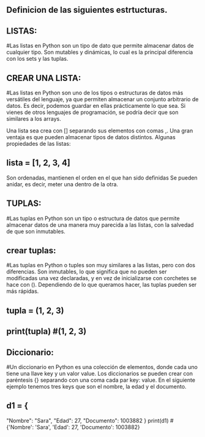 
## Definicion de las siguientes estrtucturas.

## LISTAS:

#Las listas en Python son un tipo de dato que permite almacenar datos de cualquier tipo. Son mutables y dinámicas, lo cual es la principal diferencia con los sets y las tuplas.

## CREAR UNA LISTA:

#Las listas en Python son uno de los tipos o estructuras de datos más versátiles del lenguaje, ya que permiten almacenar un conjunto arbitrario de datos. Es decir, podemos guardar en ellas prácticamente lo que sea. Si vienes de otros lenguajes de programación, se podría decir que son similares a los arrays.

Una lista sea crea con [] separando sus elementos con comas ,. Una gran ventaja es que pueden almacenar tipos de datos distintos.
Algunas propiedades de las listas:

## lista = [1, 2, 3, 4]

Son ordenadas, mantienen el orden en el que han sido definidas
Se pueden anidar, es decir, meter una dentro de la otra.

## TUPLAS:

#Las tuplas en Python son un tipo o estructura de datos que permite almacenar datos de una manera muy parecida a las listas, con la salvedad de que son inmutables.


## crear tuplas:

#Las tuplas en Python o tuples son muy similares a las listas, pero con dos diferencias. Son inmutables, lo que significa que no pueden ser modificadas una vez declaradas, y en vez de inicializarse con corchetes se hace con (). Dependiendo de lo que queramos hacer, las tuplas pueden ser más rápidas.

## tupla = (1, 2, 3)
 ## print(tupla) #(1, 2, 3)


## Diccionario:

#Un diccionario en Python es una colección de elementos, donde cada uno tiene una llave key y un valor value. Los diccionarios se pueden crear con paréntesis {} separando con una coma cada par key: value. En el siguiente ejemplo tenemos tres keys que son el nombre, la edad y el documento.

## d1 = {
  "Nombre": "Sara",
  "Edad": 27,
  "Documento": 1003882
}
print(d1)
#{'Nombre': 'Sara', 'Edad': 27, 'Documento': 1003882}